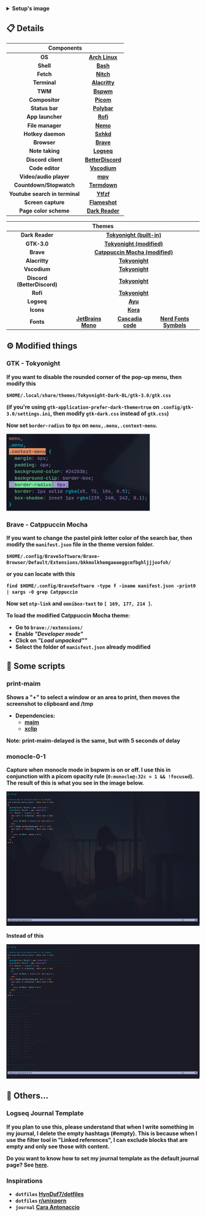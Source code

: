 <details>
  <summary><b>Setup's image<b></summary>
  <img title="setup" src="/iris/docs/assets/setup/setup.png" alt="setup">
</details>

## 📋 Details
<table>
  <thead>
    <tr>
      <th style="text-align:center" colspan="2">Components</th>
    </tr>
  </thead>
  <tbody align="center">
    <tr>
      <td>OS</td>
      <td><a href="https://archlinux.org/">Arch Linux</a></td>
    </tr>
    <tr>
      <td>Shell</td>
      <td><a href="https://www.gnu.org/software/bash/">Bash</a></td>
    </tr>
    <tr>
      <td>Fetch</td>
      <td><a href="https://github.com/unxsh/nitch">Nitch</a></td>
    </tr>
    <tr>
      <td>Terminal</td>
      <td><a href="https://github.com/alacritty/alacritty">Alacritty</a></td>
    </tr>
    <tr>
      <td>TWM</td>
      <td><a href="https://github.com/baskerville/bspwm">Bspwm</a></td>
    </tr>
    <tr>
      <td>Compositor</td>
      <td><a href="https://github.com/yshui/picom">Picom</a></td>
    </tr>
    <tr>
      <td>Status bar</td>
      <td><a href="https://github.com/polybar/polybar">Polybar</a></td>
    </tr>
    <tr>
      <td>App launcher</td>
      <td><a href="https://github.com/davatorium/rofi">Rofi</a></td>
    </tr>
    <tr>
      <td>File manager</td>
      <td><a href="https://github.com/linuxmint/nemo">Nemo</a></td>
    </tr>
    <tr>
      <td>Hotkey daemon</td>
      <td><a href="https://github.com/baskerville/sxhkd">Sxhkd</a></td>
    </tr>
    <tr>
      <td>Browser</td>
      <td><a href="https://github.com/brave/brave-browser">Brave</a></td>
    </tr>
    <tr>
      <td>Note taking</td>
      <td><a href="https://github.com/logseq/logseq">Logseq</a></td>
    </tr>
    <tr>
      <td>Discord client</td>
      <td><a href="https://github.com/BetterDiscord/BetterDiscord">BetterDiscord</a></td>
    </tr>
    <tr>
      <td>Code editor</td>
      <td><a href="https://github.com/VSCodium/vscodium">Vscodium</a></td>
    </tr>
    <tr>
      <td>Video/audio player</td>
      <td><a href="https://github.com/mpv-player/mpv">mpv</a></td>
    </tr>
    <tr>
      <td>Countdown/Stopwatch</td>
      <td><a href="https://github.com/trehn/termdown">Termdown</a></td>
    </tr>
    <tr>
      <td>Youtube search in terminal</td>
      <td><a href="https://github.com/pystardust/ytfzf">Ytfzf</a></td>
    </tr>
    <tr>
      <td>Screen capture</td>
      <td><a href="https://github.com/flameshot-org/flameshot">Flameshot</a></td>
    </tr>
    <tr>
      <td>Page color scheme</td>
      <td><a href="https://chrome.google.com/webstore/detail/dark-reader/eimadpbcbfnmbkopoojfekhnkhdbieeh?hl=en">Dark Reader</a></td>
    </tr>
  </tbody>
</table>

<table>
  <thead>
    <tr>
      <th style="text-align:center" colspan="4">Themes</th>
    </tr>
  </thead>
  <tbody align="center">
    <tr>
      <td>Dark Reader</td>
      <td colspan="3"><a href="https://github.com/catppuccin/dark-reader">Tokyonight (built-in)</a></td>
    </tr>
    <tr>
      <td>GTK-3.0</td>
      <td colspan="3"><a href="https://github.com/Fausto-Korpsvart/Tokyo-Night-GTK-Theme">Tokyonight (modified)</a></td>
    </tr>
    <tr>
      <td>Brave</td>
      <td colspan="3"><a href="https://chrome.google.com/webstore/detail/catppuccin-chrome-theme-m/bkkmolkhemgaeaeggcmfbghljjjoofoh">Catppuccin Mocha (modified)</a></td>
    </tr>
    <tr>
      <td>Alacritty</td>
      <td colspan="3"><a href="https://github.com/zatchheems/tokyo-night-alacritty-theme">Tokyonight</a></td>
    </tr>
    <tr>
      <td>Vscodium</td>
      <td colspan="3"><a href="https://github.com/enkia/tokyo-night-vscode-theme">Tokyonight</a></td>
    </tr>
    <tr>
      <td>Discord (BetterDiscord)</td>
      <td colspan="3"><a href="https://github.com/Dyzean/Tokyo-Night">Tokyonight</a></td>
    </tr>
    <tr>
      <td>Rofi</td>
      <td colspan="3"><a href="https://github.com/Murzchnvok/rofi-collection">Tokyonight</a></td>
    </tr>
    <tr>
      <td>Logseq</td>
      <td colspan="3"><a href="https://github.com/nmartin84/logseq-tokyo-theme">Ayu</a></td>
    </tr>
    <tr>
      <td>Icons</td>
      <td colspan="3"><a href="https://github.com/bikass/kora">Kora</a></td>
    </tr>
    <tr>
      <td>Fonts</td>
      <td><a href="https://github.com/JetBrains/JetBrainsMono">JetBrains Mono</a></td>
      <td><a href="https://github.com/microsoft/cascadia-code">Cascadia code</a></td>
      <td><a href="https://archlinux.org/packages/community/any/ttf-nerd-fonts-symbols-1000-em/">Nerd Fonts Symbols</a></td>
    </tr>
  </tbody>
</table>

## ⚙️ Modified things
### GTK - Tokyonight
If you want to disable the rounded corner of the pop-up menu, then modify this
```
$HOME/.local/share/themes/Tokyonight-Dark-BL/gtk-3.0/gtk.css
```
(if you're using `gtk-application-prefer-dark-theme=true` on `.config/gtk-3.0/settings.ini`, then modify `gtk-dark.css` instead of `gtk.css`)

Now set `border-radius` to `0px` on `menu,.menu,.context-menu`.

<img height="200px" src="/iris/docs/assets/gtk-context-menu.png" alt="Part that you&#39;ll need to modify" title="Part to be modified">

### Brave - Catppuccin Mocha
If you want to change the pastel pink letter color of the search bar, then modify the `manifest.json` file in the theme version folder.
```
$HOME/.config/BraveSoftware/Brave-Browser/Default/Extensions/bkkmolkhemgaeaeggcmfbghljjjoofoh/
```
or you can locate with this
```
find $HOME/.config/BraveSoftware -type f -iname manifest.json -print0 | xargs -0 grep Catppuccin
```
Now set `ntp-link` and `omnibox-text` to `[ 169, 177, 214 ]`.

To load the modified Catppuccin Mocha theme:
- Go to `brave://extensions/`
- Enable *"Developer mode"*
- Click on *"Load unpacked""*
- Select the folder of `manisfest.json` already modified

## 📜 Some scripts
### print-maim
Shows a "+" to select a window or an area to print, then moves the screenshot to clipboard and /tmp

- Dependencies:
  - [maim](https://github.com/naelstrof/maim)
  - [xclip](https://github.com/astrand/xclip)

Note: print-maim-delayed is the same, but with 5 seconds of delay

### monocle-0-1
Capture when monocle mode in bspwm is on or off. I use this in conjunction with a picom opacity rule (`0:monocle@:32c = 1 && !focused`). The result of this is what you see in the image below.

<img height="350px" src="/iris/docs/assets/monocle-script-on.png" alt="monocle-script-on" title="monocle-script-on">

Instead of this

<img height="350px" src="/iris/docs/assets/monocle-script-off.png" alt="monocle-script-off" title="monocle-script-off">

## 🌸 Others...
### Logseq Journal Template
If you plan to use this, please understand that when I write something in my journal, I delete the empty hashtags (#empty). This is because when I use the filter tool in "Linked references", I can exclude blocks that are empty and only see those with content.

Do you want to know how to set my journal template as the default journal page? See [here](https://thinkstack.club/how-to-set-up-an-automated-daily-template-in-logseq/#how-to-set-a-daily-recurring-template).

### Inspirations 
- `dotfiles` [HynDuf7/dotfiles](https://github.com/HynDuf7/dotfiles)
- `dotfiles` [r/unixporn](https://www.reddit.com/r/unixporn/)
- `journal` [Cara Antonaccio](https://youtu.be/PN6tjeQfxRc)
